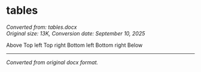 # tables

*Converted from: tables.docx*  
*Original size: 13K, Conversion date: September 10, 2025*

Above
Top left
Top right
Bottom left
Bottom right
Below

---
*Converted from original docx format.*
